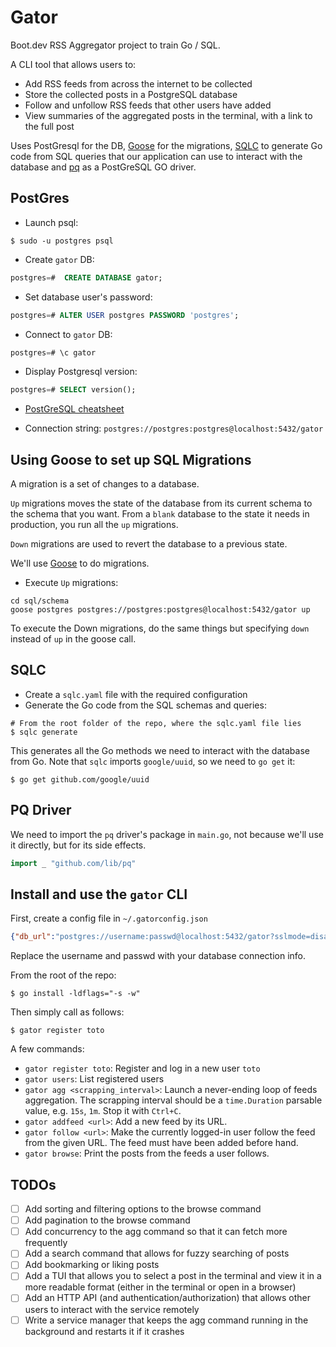 # Gator

Boot.dev RSS Aggregator project to train Go / SQL.

A CLI tool that allows users to:
- Add RSS feeds from across the internet to be collected
- Store the collected posts in a PostgreSQL database
- Follow and unfollow RSS feeds that other users have added
- View summaries of the aggregated posts in the terminal, with a link to the full post

Uses PostGresql for the DB, [Goose](https://github.com/pressly/goose) for the migrations, [SQLC](https://sqlc.dev/) to generate Go code from SQL queries that our application can use to interact with the database and [pq](https://github.com/lib/pq) as a PostGreSQL GO driver.

## PostGres

- Launch psql:
```shell
$ sudo -u postgres psql
```
- Create `gator` DB:
```SQL
postgres=#  CREATE DATABASE gator;
```
- Set database user's password:
```SQL
postgres=# ALTER USER postgres PASSWORD 'postgres';
```
- Connect to `gator` DB:
```SQL
postgres=# \c gator
```
- Display Postgresql version:
```SQL
postgres=# SELECT version();
```

- [PostGreSQL cheatsheet](https://tomcam.github.io/postgres/)

- Connection string: `postgres://postgres:postgres@localhost:5432/gator`


## Using Goose to set up SQL Migrations

A migration is a set of changes to a database.

`Up` migrations moves the state of the database from its current schema to the schema that you want. From a `blank` database to the state it needs in production, you run all the `up` migrations.

`Down` migrations are used to revert the database to a previous state.

We'll use [Goose](https://github.com/pressly/goose) to do migrations.

- Execute `Up` migrations:
```shell
cd sql/schema
goose postgres postgres://postgres:postgres@localhost:5432/gator up
```

To execute the Down migrations, do the same things but specifying `down` instead of `up` in the goose call.

## SQLC

- Create a `sqlc.yaml` file with the required configuration
- Generate the Go code from the SQL schemas and queries:
```shell
# From the root folder of the repo, where the sqlc.yaml file lies
$ sqlc generate
```
This generates all the Go methods we need to interact with the database from Go.
Note that `sqlc` imports `google/uuid`, so we need to `go get` it:
```shell
$ go get github.com/google/uuid
```

## PQ Driver

We need to import the `pq` driver's package in `main.go`, not because we'll use it directly, but for its side effects.
```Go
import _ "github.com/lib/pq"
```

## Install and use the `gator` CLI

First, create a config file in `~/.gatorconfig.json`
```json
{"db_url":"postgres://username:passwd@localhost:5432/gator?sslmode=disable","current_user_name":"kahya"}
```
Replace the username and passwd with your database connection info.

From the root of the repo:
```shell
$ go install -ldflags="-s -w"
```

Then simply call as follows:
```shell
$ gator register toto
```

A few commands:
- `gator register toto`: Register and log in a new user `toto`
- `gator users`: List registered users
- `gator agg <scrapping_interval>`: Launch a never-ending loop of feeds aggregation. The scrapping interval should be a `time.Duration` parsable value, e.g. `15s`, `1m`. Stop it with `Ctrl+C`.
- `gator addfeed <url>`: Add a new feed by its URL.
- `gator follow <url>`: Make the currently logged-in user follow the feed from the given URL. The feed must have been added before hand.
- `gator browse`: Print the posts from the feeds a user follows.

## TODOs

- [ ] Add sorting and filtering options to the browse command
- [ ] Add pagination to the browse command
- [ ] Add concurrency to the agg command so that it can fetch more frequently
- [ ] Add a search command that allows for fuzzy searching of posts
- [ ] Add bookmarking or liking posts
- [ ] Add a TUI that allows you to select a post in the terminal and view it in a more readable format (either in the terminal or open in a browser)
- [ ] Add an HTTP API (and authentication/authorization) that allows other users to interact with the service remotely
- [ ] Write a service manager that keeps the agg command running in the background and restarts it if it crashes
